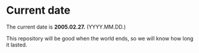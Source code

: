 # Current date

The current date is **2005.02.27.** (YYYY.MM.DD.)

This repository will be good when the world ends, so we will know how long it lasted.